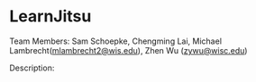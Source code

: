 # LearnJitsu

Team Members: Sam Schoepke, Chengming Lai, Michael Lambrecht(mlambrecht2@wis.edu), Zhen Wu (zywu@wisc.edu)

Description:
